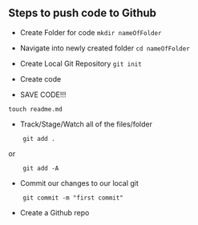 ## Steps to push code to Github

- Create Folder for code
`mkdir nameOfFolder`
- Navigate into newly created folder
`cd nameOfFolder`
- Create Local Git Repository
`git init`
- Create code

- SAVE CODE!!!

`touch readme.md`
- Track/Stage/Watch all of the files/folder
```
    git add .
```
or
```
    git add -A
```
- Commit our changes to our local git
```
    git commit -m "first commit"
```
- Create a Github repo

<!-- will finish typing this tomorrow. Make bullet points of what is required of us -->
